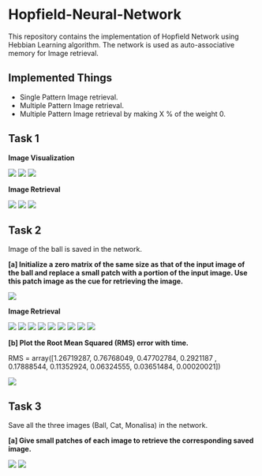 # Hopfield-Neural-Network
This repository contains the implementation of Hopfield Network using Hebbian Learning algorithm. The network is used as auto-associative memory for Image retrieval.

## Implemented Things
* Single Pattern Image retrieval.
* Multiple Pattern Image retrieval.
* Multiple Pattern Image retrieval by making X % of the weight 0.

## Task 1

**Image Visualization**

![](Images/Part_1/Ball.png)  ![](Images/Part_1/Cat.png)  ![](Images/Part_1/Mona.png)

**Image Retrieval**

![](https://github.com/sambittarai/Hopfield-Neural-Network/blob/main/Images/Part_3/ball_weight_25%25.gif)  ![](Images/Part_3/cat_weight_25%.gif)  ![](Images/Part_3/ball_weight_25%.gif)

## Task 2
Image of the ball is saved in the network.

**[a] Initialize a zero matrix of the same size as that of the input image of the ball and replace a small patch with a portion of the input image. Use this patch image as the cue for retrieving the image.**

![](Images/Part_1/Ball_patch.png)


**Image Retrieval**

![](Images/Part_2/Iteration_1.png) ![](Images/Part_2/Iteration_2.png) ![](Images/Part_2/Iteration_3.png) ![](Images/Part_2/Iteration_4.png) ![](Images/Part_2/Iteration_5.png) ![](Images/Part_2/Iteration_6.png) ![](Images/Part_2/Iteration_7.png) ![](Images/Part_2/Iteration_8.png) ![](Images/Part_1/Ball.png)

**[b] Plot the Root Mean Squared (RMS) error with time.**

RMS = array([1.26719287, 0.76768049, 0.47702784, 0.2921187 , 0.17888544, 0.11352924, 0.06324555, 0.03651484, 0.00020021])

![](Images/Part_2/RMS_plot.png)

## Task 3
Save all the three images (Ball, Cat, Monalisa) in the network.

**[a] Give small patches of each image to retrieve the corresponding saved image.**

![](Images/Part_1/Cat_patch.png) ![](Images/Part_1/Mona_patch.png)

  
